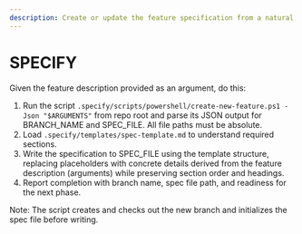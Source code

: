 ```yaml
---
description: Create or update the feature specification from a natural language feature description.
---
```


# SPECIFY

Given the feature description provided as an argument, do this:

1. Run the script `.specify/scripts/powershell/create-new-feature.ps1 -Json "$ARGUMENTS"` from repo root and parse its JSON output for BRANCH_NAME and SPEC_FILE. All file paths must be absolute.
2. Load `.specify/templates/spec-template.md` to understand required sections.
3. Write the specification to SPEC_FILE using the template structure, replacing placeholders with concrete details derived from the feature description (arguments) while preserving section order and headings.
4. Report completion with branch name, spec file path, and readiness for the next phase.

Note: The script creates and checks out the new branch and initializes the spec file before writing.

